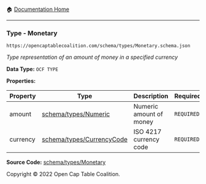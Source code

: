 :house: [Documentation Home](/docs/README.md)

---

### Type - Monetary

`https://opencaptablecoalition.com/schema/types/Monetary.schema.json`

_Type representation of an amount of money in a specified currency_

**Data Type:** `OCF TYPE`

**Properties:**

| Property | Type                                                            | Description             | Required   |
| -------- | --------------------------------------------------------------- | ----------------------- | ---------- |
| amount   | [schema/types/Numeric](/docs/schema/types/Numeric.md)           | Numeric amount of money | `REQUIRED` |
| currency | [schema/types/CurrencyCode](/docs/schema/types/CurrencyCode.md) | ISO 4217 currency code  | `REQUIRED` |

**Source Code:** [schema/types/Monetary](../../../schema/types/Monetary.schema.json)

Copyright © 2022 Open Cap Table Coalition.
